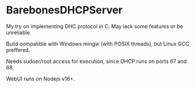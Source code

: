 #  BarebonesDHCPServer 
My try on implementing DHC protocol in C.
May lack some features or be unreliable.

Build compatible with Windows mingw (with POSIX threads), but Linux GCC preffered.

Needs sudoer/root access for execution, since DHCP runs on ports 67 and 68.

WebUI runs on Nodejs v16+.
